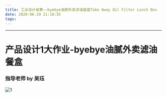 ```yaml
---
title: 工业设计省赛——byebye油腻外卖滤油餐盒Take Away Oil Filter Lunch Box
date: 2020-06-29 21:18:55
tags:
---
```


---
# 产品设计1大作业-byebye油腻外卖滤油餐盒
### 指导老师 by 吴珏
![1](1.jpg)



